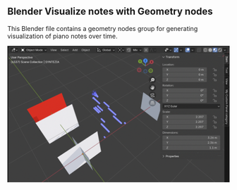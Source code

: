 ## Blender Visualize notes with Geometry nodes

This Blender file contains a geometry nodes group for generating visualization of piano notes over time.

![Notes Visualization](notes.png)

